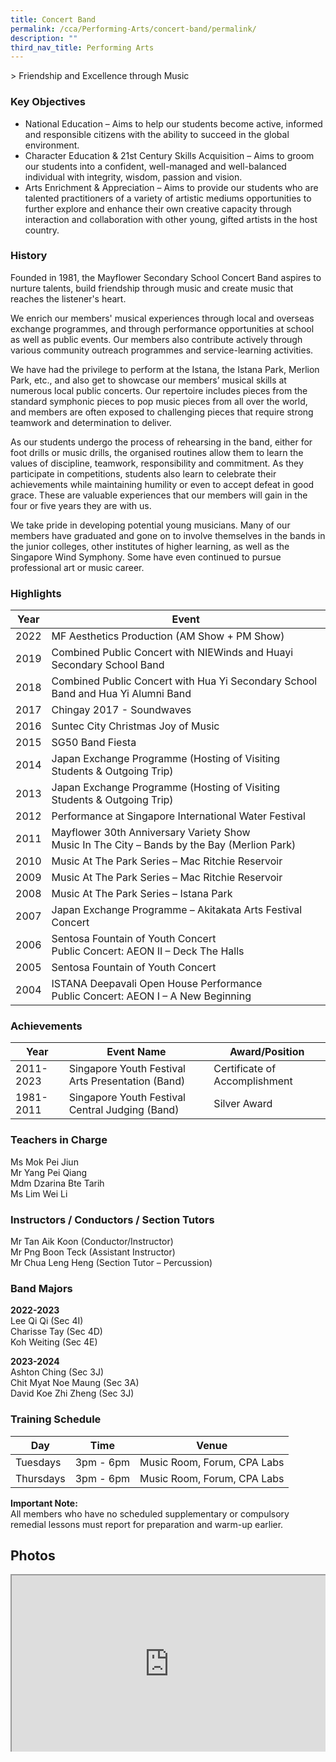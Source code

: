 ```yaml
---
title: Concert Band
permalink: /cca/Performing-Arts/concert-band/permalink/
description: ""
third_nav_title: Performing Arts
---
```

&gt; Friendship and Excellence through Music

  

### Key Objectives

*   National Education – Aims to help our students become active, informed and responsible citizens with the ability to succeed in the global environment.
*   Character Education &amp; 21st Century Skills Acquisition – Aims to groom our students into a confident, well-managed and well-balanced individual with integrity, wisdom, passion and vision.
*   Arts Enrichment &amp; Appreciation – Aims to provide our students who are talented practitioners of a variety of artistic mediums opportunities to further explore and enhance their own creative capacity through interaction and collaboration with other young, gifted artists in the host country.

  

### History

Founded in 1981, the Mayflower Secondary School Concert Band aspires to nurture talents, build friendship through music and create music that reaches the listener's heart.

We enrich our members' musical experiences through local and overseas exchange programmes, and through performance opportunities at school as well as public events. Our members also contribute actively through various community outreach programmes and service-learning activities.

We have had the privilege to perform at the Istana, the Istana Park, Merlion Park, etc., and also get to showcase our members’ musical skills at numerous local public concerts. Our repertoire includes pieces from the standard symphonic pieces to pop music pieces from all over the world, and members are often exposed to challenging pieces that require strong teamwork and determination to deliver.

As our students undergo the process of rehearsing in the band, either for foot drills or music drills, the organised routines allow them to learn the values of discipline, teamwork, responsibility and commitment. As they participate in competitions, students also learn to celebrate their achievements while maintaining humility or even to accept defeat in good grace. These are valuable experiences that our members will gain in the four or five years they are with us.

We take pride in developing potential young musicians. Many of our members have graduated and gone on to involve themselves in the bands in the junior colleges, other institutes of higher learning, as well as the Singapore Wind Symphony. Some have even continued to pursue professional art or music career.

### Highlights

| Year 	| Event 	|
|---	|---	|
| 2022 | MF Aesthetics Production (AM Show + PM Show)
| 2019 	| Combined Public Concert with NIEWinds and Huayi Secondary School Band 	|
| 2018 	| Combined Public Concert with Hua Yi Secondary School Band and Hua Yi Alumni Band 	|
| 2017 	| Chingay 2017 - Soundwaves 	|
| 2016 	| Suntec City Christmas Joy of Music 	|
| 2015 	| SG50 Band Fiesta 	|
| 2014 	| Japan Exchange Programme (Hosting of Visiting Students &amp; Outgoing Trip) 	|
| 2013 	| Japan Exchange Programme (Hosting of Visiting Students &amp; Outgoing Trip) 	|
| 2012 	| Performance at Singapore International Water Festival 	|
| 2011 	| Mayflower 30th Anniversary Variety Show<br>Music In The City – Bands by the Bay (Merlion Park)<br> 	|
| 2010 	| Music At The Park Series – Mac Ritchie Reservoir 	|
| 2009 	| Music At The Park Series – Mac Ritchie Reservoir 	|
| 2008 	| Music At The Park Series – Istana Park 	|
| 2007 	| Japan Exchange Programme – Akitakata Arts Festival Concert 	|
| 2006 	| Sentosa Fountain of Youth Concert<br>Public Concert: AEON II – Deck The Halls<br> 	|
| 2005 	| Sentosa Fountain of Youth Concert 	|
| 2004 	| ISTANA Deepavali Open House Performance<br>Public Concert: AEON I – A New Beginning 	|

### Achievements

| Year 	| Event Name 	| Award/Position 	|
|---	|---	|---	|
| 2011-2023 	| Singapore Youth Festival Arts Presentation (Band) 	| Certificate of Accomplishment 	|
| 1981-2011 	| Singapore Youth Festival Central Judging (Band) 	| Silver Award 	|

### Teachers in Charge

Ms Mok Pei Jiun  
Mr Yang Pei Qiang   
Mdm Dzarina Bte Tarih  
Ms Lim Wei Li

### Instructors / Conductors / Section Tutors

Mr Tan Aik Koon (Conductor/Instructor)  
Mr Png Boon Teck (Assistant Instructor)  
Mr Chua Leng Heng (Section Tutor – Percussion)

### Band Majors

**2022-2023**<br>
Lee Qi Qi (Sec 4I)<br>
Charisse Tay (Sec 4D)<br>
Koh Weiting (Sec 4E)<br>

**2023-2024**<br>
Ashton Ching (Sec 3J)<br>
Chit Myat Noe Maung (Sec 3A)<br>
David Koe Zhi Zheng (Sec 3J)<br>

### Training Schedule

| Day | Time | Venue |
| --- | --- | --- |
| Tuesdays | 3pm - 6pm | Music Room, Forum, CPA Labs |
| Thursdays | 3pm - 6pm | Music Room, Forum, CPA Labs |

**Important Note:**   
All members who have no scheduled supplementary or compulsory remedial lessons must report for preparation and warm-up earlier.

Photos
------
<div style="position:relative;width:100%;padding-bottom: 56.25%;height: 0; overflow: hidden;"><iframe style="position: absolute; top: 0; left: 0; width: 100%; height: 100%;" src="https://docs.google.com/presentation/d/e/2PACX-1vTjj7y1sH2P7UbyVKI5MmERShE7lmJBEGb5J2-YsXLeFU_dLzt9F8U-zImvYO_eKR4x9iupIfZ9G83_/embed?start=true&amp;loop=true&amp;delayms=3000"></iframe></div>